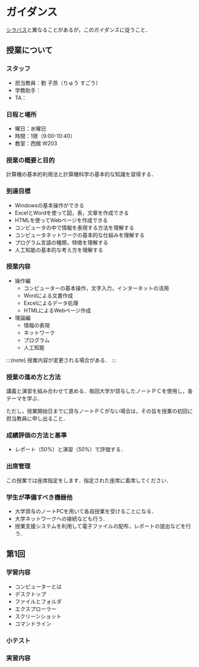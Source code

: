 # ガイダンス

[シラバス](https://syllabus.hosei.ac.jp/web/preview.php?no_id=2513953&nendo=2025&gakubueng=AP&t_mode=pc&radd=)と異なることがあるが，このガイダンスに従うこと．

## 授業について

### スタッフ

- 担当教員：劉 子昂（りゅう すごう）
- 学務助手：
- TA：

### 日程と場所

- 曜日：水曜日
- 時間：1限（9:00-10:40）
- 教室：西館 W203

### 授業の概要と目的

計算機の基本的利用法と計算機科学の基本的な知識を習得する．

### 到達目標

- Windowsの基本操作ができる
- ExcelとWordを使って図，表，文章を作成できる
- HTMLを使ってWebページを作成できる
- コンピュータの中で情報を表現する方法を理解する
- コンピュータネットワークの基本的な仕組みを理解する
- プログラム言語の種類，特徴を理解する
- 人工知能の基本的な考え方を理解する

### 授業内容

- 操作編
  - コンピューターの基本操作，文字入力，インターネットの活用
  - Wordによる文書作成
  - Excelによるデータ処理
  - HTMLによるWebページ作成
- 理論編
  - 情報の表現
  - ネットワーク
  - プログラム
  - 人工知能

:::{note}
授業内容が変更される場合がある．
:::

### 授業の進め方と方法

講義と演習を組み合わせて進める．毎回大学が貸与したノートＰＣを使用し，各テーマを学ぶ．

ただし，授業開始日までに貸与ノートＰＣがない場合は，その旨を授業の初回に担当教員に申し出ること．

### 成績評価の方法と基準

- レポート（50%）と演習（50%）で評価する．

### 出席管理

この授業では座席指定をします．指定された座席に着席してください．

### 学生が準備すべき機器他

- 大学貸与のノートPCを用いて各自授業を受けることになる．
- 大学ネットワークへの接続なども行う．
- 授業支援システムを利用して電子ファイルの配布，レポートの提出などを行う．

## 第1回

### 学習内容

- コンピューターとは
- デスクトップ
- ファイルとフォルダ
- エクスプローラー
- スクリーンショット
- コマンドライン

### 小テスト


### 実習内容



